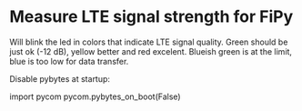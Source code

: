 # Measure LTE signal strength for FiPy

Will blink the led in colors that indicate LTE signal quality. Green 
should be just ok (-12 dB), yellow better and red excelent. 
Blueish green is at the limit, blue is too low for data transfer.

Disable pybytes at startup:

import pycom
pycom.pybytes_on_boot(False)

